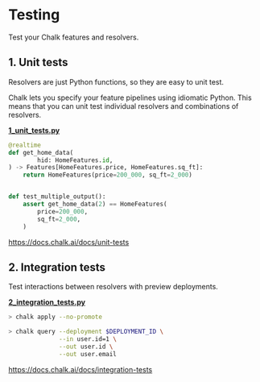 # Testing
Test your Chalk features and resolvers.

## 1. Unit tests
Resolvers are just Python functions, so they are easy to unit test.

Chalk lets you specify your feature pipelines using
idiomatic Python. This means that you can unit test
individual resolvers and combinations of resolvers.

**[1_unit_tests.py](1_unit_tests.py)**

```python
@realtime
def get_home_data(
        hid: HomeFeatures.id,
) -> Features[HomeFeatures.price, HomeFeatures.sq_ft]:
    return HomeFeatures(price=200_000, sq_ft=2_000)


def test_multiple_output():
    assert get_home_data(2) == HomeFeatures(
        price=200_000,
        sq_ft=2_000,
    )
```
https://docs.chalk.ai/docs/unit-tests

## 2. Integration tests
Test interactions between resolvers with preview deployments.

**[2_integration_tests.py](2_integration_tests.py)**

```bash
> chalk apply --no-promote
```

```bash
> chalk query --deployment $DEPLOYMENT_ID \
              --in user.id=1 \
              --out user.id \
              --out user.email
```
https://docs.chalk.ai/docs/integration-tests
